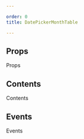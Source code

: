 ```yaml
---

order: 0
title: DatePickerMonthTable

---
```

 
## Props
 
Props
 
## Contents
 
Contents
 
## Events
 
Events
 
